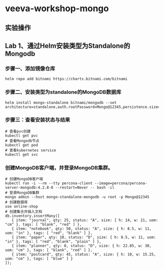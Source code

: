# veeva-workshop-mongo

## 实验操作
## Lab 1、通过Helm安装类型为Standalone的Mongodb

### 步骤一、添加镜像仓库
```
helm repo add bitnami https://charts.bitnami.com/bitnami
```
### 步骤二、安装类型为standalone的MongoDB数据库
```
helm install mongo-standalone bitnami/mongodb --set architecture=standalone,auth.rootPassword=Mongo@12345,persistence.size=20Gi
```
### 步骤三：查看安装状态与结果
```
# 查看pvc创建
kubectl get pvc
# 查看Mongodb节点
kubectl get pod
# 查看kubernetes service
kubectl get svc
```
### 创建MongoDB客户端，并登录MongoDB集群。
```
# 创建MongoDB客户端
kubectl run -i --rm --tty percona-client --image=percona/percona-server-mongodb:4.2.8-8 --restart=Never -- bash -il
# 登录MongoDB集群
mongo admin --host mongo-standalone-mongodb -u root -p Mongo@12345
# 创建数据库
use online-shop
# 创建集合并插入文档
db.inventory.insertMany([
   { item: "journal", qty: 25, status: "A", size: { h: 14, w: 21, uom: "cm" }, tags: [ "blank", "red" ] },
   { item: "notebook", qty: 50, status: "A", size: { h: 8.5, w: 11, uom: "in" }, tags: [ "red", "blank" ] },
   { item: "paper", qty: 10, status: "D", size: { h: 8.5, w: 11, uom: "in" }, tags: [ "red", "blank", "plain" ] },
   { item: "planner", qty: 0, status: "D", size: { h: 22.85, w: 30, uom: "cm" }, tags: [ "blank", "red" ] },
   { item: "postcard", qty: 45, status: "A", size: { h: 10, w: 15.25, uom: "cm" }, tags: [ "blue" ] }
]);
```
